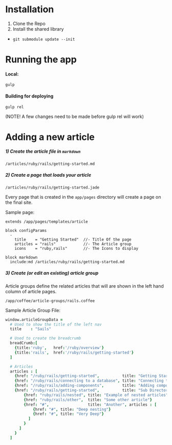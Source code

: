 # Installation

1. Clone the Repo
2. Install the shared library
  * `git submodule update --init`

# Running the app

#### Local:
```
gulp
```

#### Building for deploying
```
gulp rel
```
(NOTE! A few changes need to be made before gulp rel will work)


# Adding a new article

##### 1) Create the article file in `markdown`
```
/articles/ruby/rails/getting-started.md
```

##### 2) Create a page that loads your article
```
/articles/ruby/rails/getting-started.jade
```
Every page that is created in the `app/pages` directory will create a page on the final site.

Sample page:

```jade
extends /app/pages/templates/article  

block configParams
  -
    title    = "Getting Started"  //- Title Of the page
    articles = "rails"            //- The Article group
    icons    = "ruby,rails"       //- The Icons to display

block markdown
  include:md /articles/ruby/rails/getting-started.md
```

##### 3) Create (or edit an existing) article group

Article groups define the related articles that will are shown in the left hand column of article pages.

```
/app/coffee/article-groups/rails.coffee
```

Sample Article Group File:
```coffee
window.articleGroupData =
  # Used to show the title of the left nav
  title    : "Sails"

  # Used to create the breadcrumb
  breadCrumb:[
    {title:'ruby',   href:'/ruby/overview'}
    {title:'rails',  href:'/ruby/rails/getting-started'}
  ]

  # Articles
  articles : [
    {href: "/ruby/rails/getting-started",          title: "Getting Started"}
    {href: "/ruby/rails/connecting to a database", title: "Connecting to a database"}
    {href: "/ruby/rails/adding-components",        title: "Adding components"}
    {href: "/ruby/rails/getting-started",          title: "Sub Directory", articles : [
        {href: "ruby/rails/nested", title: "Example of nested articles"}
        {href: "ruby/rails/other",  title: "Some other article"}
        {href: "#",                 title: "Another", articles : [
            {href: "#", title: "Deep nesting"}
            {href: "#", title: "Very Deep"}
          ]
        }
      ]
    }
  ]

```

